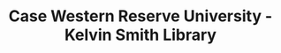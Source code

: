 ---
layout: repo
title: "Case Western Reserve University - Kelvin Smith Library "
id: 381
permalink: repos/381/
---